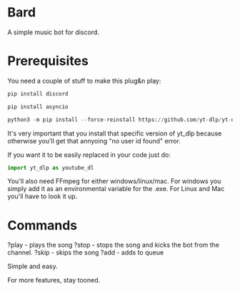 # Bard
A simple music bot for discord.

# Prerequisites

You need a couple of stuff to make this plug&n play:

```python
pip install discord
```
```python
pip install asyncio
```
```python
python3 -m pip install --force-reinstall https://github.com/yt-dlp/yt-dlp/archive/master.tar.gz
```

It's very important that you install that specific version of yt_dlp because otherwise you'll get that annyoing "no user id found" error.

If you want it to be easily replaced in your code just do:
```python
import yt_dlp as youtube_dl
```

You'll also need FFmpeg for either windows/linux/mac. For windows you simply add it as an environmental variable for the .exe. For Linux and Mac you'll have to look it up. 

# Commands

?play <youtube link>	- plays the song 
?stop									- stops the song and kicks the bot from the channel.
?skip									- skips the song 
?add 									- adds to queue

Simple and easy.

For more features, stay tooned.
